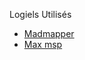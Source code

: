 Logiels Utilisés

- [Madmapper](https://madmapper.com/)
- [Max msp](https://cycling74.com/products/max)
